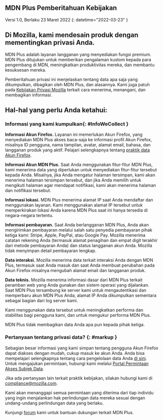 ﻿## <span class="privacy-header-firefox">MDN Plus</span> <span class="privacy-header-policy">Pemberitahuan Kebijakan</span> 

Versi 1.0, Berlaku 23 Maret 2022
{: datetime="2022-03-23" }

## Di Mozilla, kami mendesain produk dengan mementingkan privasi Anda.

MDN Plus adalah layanan langganan yang menyediakan fungsi premium. MDN Plus ditujukan untuk memberikan pengalaman kustom kepada para pengembang di MDN, meningkatkan produktivitas mereka, dan membantu kesuksesan mereka.

Pemberitahuan privasi ini menjelaskan tentang data apa saja yang dikumpulkan, dibagikan oleh MDN Plus, dan alasannya. Kami juga patuh pada [Kebijakan Privasi Mozilla](https://www.mozilla.org/privacy/) terkait cara menerima, menangani, dan membagikan informasi.

## Hal-hal yang perlu Anda ketahui:

### Informasi yang kami kumpulkan{: #InfoWeCollect }

__Informasi Akun Firefox.__ Layanan ini memerlukan Akun Firefox, yang menyediakan MDN Plus akses baca-saja ke informasi profil Akun Firefox, misalnya ID pengguna, nama tampilan, avatar, alamat email, bahasa, dan langganan produk yang aktif. Pelajari selengkapnya tentang [praktik data Akun Firefox](https://www.mozilla.org/privacy/firefox/#firefox-accounts-join-firefox).

__Informasi Akun MDN Plus.__ Saat Anda menggunakan fitur-fitur MDN Plus, kami menerima data yang diperlukan untuk menyediakan fitur-fitur tersebut kepada Anda. Misalnya, jika Anda mengatur halaman tersimpan, kami akan menerima halaman tersimpan tersebut, dan jika Anda memilih untuk mengikuti halaman agar mendapat notifikasi, kami akan menerima halaman dan notifikasi tersebut. 

__Informasi lokasi.__ MDN Plus menerima alamat IP saat Anda mendaftar dan menggunakan layanan. Kami menggunakan alamat IP tersebut untuk memperkirakan lokasi Anda karena MDN Plus saat ini hanya tersedia di negara-negara tertentu.

__Informasi pembayaran.__ Saat Anda berlangganan MDN Plus, Anda akan mengirimkan pembayaran melalui salah satu penyedia pembayaran pihak ketiga kami: Stripe, Apple, PayPal, atau Google Pay. Mozilla menerima catatan rekening Anda (termasuk alamat penagihan dan empat digit terakhir dari metode pembayaran Anda) dan status langganan akun Anda. Mozilla tidak menyimpan detail pembayaran lengkap.

__Data interaksi.__ Mozilla menerima data terkait interaksi Anda dengan MDN Plus, termasuk saat Anda masuk dan saat Anda membuat perubahan pada Akun Firefox misalnya mengubah alamat email dan langganan produk.

__Data teknis.__ Mozilla menerima informasi dasar dari MDN Plus terkait peramban web yang Anda gunakan dan sistem operasi yang dijalankan. Saat MDN Plus tersambung ke server kami untuk mengautentikasi dan memperbaru akun MDN Plus Anda, alamat IP Anda dikumpulkan sementara sebagai bagian dari log server kami. 

Kami menggunakan data tersebut untuk meningkatkan performa dan stabilitas bagi pengguna kami, dan untuk mengukur performa MDN Plus.

MDN Plus tidak membagikan data Anda apa pun kepada pihak ketiga.

### Pertanyaan tentang privasi data? {: #markup }

Sebagian besar informasi yang kami simpan tentang pengguna Akun Firefox dapat diakses dengan mudah, cukup masuk ke akun Anda. Anda bisa mempelajari selengkapnya tentang cara pengelolaan data Anda [di sini](https://support.mozilla.org/products/privacy-and-security/user-control). Untuk mengajukan permintaan, hubungi kami melalui [Portal Permintaan Akses Subjek Data](https://privacyportal.onetrust.com/webform/1350748f-7139-405c-8188-22740b3b5587/4ba08202-2ede-4934-a89e-f0b0870f95f0).

Jika ada pertanyaan lain terkait praktik kebijakan, silakan hubungi kami di compliance@mozilla.com.

Kami akan menanggapi semua permintaan yang diterima dari tiap individu yang ingin menjalankan hak perlindungan data mereka sesuai dengan undang-undang perlindungan data yang berlaku.

Kunjungi [forum](https://support.mozilla.org/) kami untuk bantuan dukungan terkait MDN Plus.
